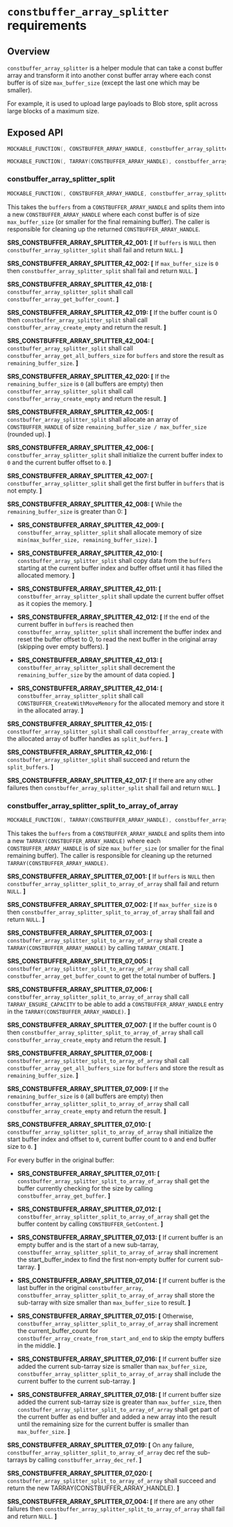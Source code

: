 `constbuffer_array_splitter` requirements
================

## Overview

`constbuffer_array_splitter` is a helper module that can take a const buffer array and transform it into another const buffer array where each const buffer is of size `max_buffer_size` (except the last one which may be smaller).

For example, it is used to upload large payloads to Blob store, split across large blocks of a maximum size.

## Exposed API

```c
MOCKABLE_FUNCTION(, CONSTBUFFER_ARRAY_HANDLE, constbuffer_array_splitter_split, CONSTBUFFER_ARRAY_HANDLE, buffers, uint32_t, max_buffer_size);
```

```c
MOCKABLE_FUNCTION(, TARRAY(CONSTBUFFER_ARRAY_HANDLE), constbuffer_array_splitter_split_to_array_of_array, CONSTBUFFER_ARRAY_HANDLE, buffers, uint32_t, max_buffer_size);
```

### constbuffer_array_splitter_split

```c
MOCKABLE_FUNCTION(, CONSTBUFFER_ARRAY_HANDLE, constbuffer_array_splitter_split, CONSTBUFFER_ARRAY_HANDLE, buffers, uint32_t, max_buffer_size);
```

This takes the `buffers` from a `CONSTBUFFER_ARRAY_HANDLE` and splits them into a new `CONSTBUFFER_ARRAY_HANDLE` where each const buffer is of size `max_buffer_size` (or smaller for the final remaining buffer). The caller is responsible for cleaning up the returned `CONSTBUFFER_ARRAY_HANDLE`.

**SRS_CONSTBUFFER_ARRAY_SPLITTER_42_001: [** If `buffers` is `NULL` then `constbuffer_array_splitter_split` shall fail and return `NULL`. **]**

**SRS_CONSTBUFFER_ARRAY_SPLITTER_42_002: [** If `max_buffer_size` is `0` then `constbuffer_array_splitter_split` shall fail and return `NULL`. **]**

**SRS_CONSTBUFFER_ARRAY_SPLITTER_42_018: [** `constbuffer_array_splitter_split` shall call `constbuffer_array_get_buffer_count`. **]**

**SRS_CONSTBUFFER_ARRAY_SPLITTER_42_019: [** If the buffer count is 0 then `constbuffer_array_splitter_split` shall call `constbuffer_array_create_empty` and return the result. **]**

**SRS_CONSTBUFFER_ARRAY_SPLITTER_42_004: [** `constbuffer_array_splitter_split` shall call `constbuffer_array_get_all_buffers_size` for `buffers` and store the result as `remaining_buffer_size`. **]**

**SRS_CONSTBUFFER_ARRAY_SPLITTER_42_020: [** If the `remaining_buffer_size` is `0` (all buffers are empty) then `constbuffer_array_splitter_split` shall call `constbuffer_array_create_empty` and return the result. **]**

**SRS_CONSTBUFFER_ARRAY_SPLITTER_42_005: [** `constbuffer_array_splitter_split` shall allocate an array of `CONSTBUFFER_HANDLE` of size `remaining_buffer_size / max_buffer_size` (rounded up). **]**

**SRS_CONSTBUFFER_ARRAY_SPLITTER_42_006: [** `constbuffer_array_splitter_split` shall initialize the current buffer index to `0` and the current buffer offset to `0`. **]**

**SRS_CONSTBUFFER_ARRAY_SPLITTER_42_007: [** `constbuffer_array_splitter_split` shall get the first buffer in `buffers` that is not empty. **]**

**SRS_CONSTBUFFER_ARRAY_SPLITTER_42_008: [** While the `remaining_buffer_size` is greater than 0: **]**

  - **SRS_CONSTBUFFER_ARRAY_SPLITTER_42_009: [** `constbuffer_array_splitter_split` shall allocate memory of size `min(max_buffer_size, remaining_buffer_size)`. **]**

  - **SRS_CONSTBUFFER_ARRAY_SPLITTER_42_010: [** `constbuffer_array_splitter_split` shall copy data from the `buffers` starting at the current buffer index and buffer offset until it has filled the allocated memory. **]**

  - **SRS_CONSTBUFFER_ARRAY_SPLITTER_42_011: [** `constbuffer_array_splitter_split` shall update the current buffer offset as it copies the memory. **]**

  - **SRS_CONSTBUFFER_ARRAY_SPLITTER_42_012: [** If the end of the current buffer in `buffers` is reached then `constbuffer_array_splitter_split` shall increment the buffer index and reset the buffer offset to 0, to read the next buffer in the original array (skipping over empty buffers). **]**

  - **SRS_CONSTBUFFER_ARRAY_SPLITTER_42_013: [** `constbuffer_array_splitter_split` shall decrement the `remaining_buffer_size` by the amount of data copied. **]**

  - **SRS_CONSTBUFFER_ARRAY_SPLITTER_42_014: [** `constbuffer_array_splitter_split` shall call `CONSTBUFFER_CreateWithMoveMemory` for the allocated memory and store it in the allocated array. **]**

**SRS_CONSTBUFFER_ARRAY_SPLITTER_42_015: [** `constbuffer_array_splitter_split` shall call `constbuffer_array_create` with the allocated array of buffer handles as `split_buffers`. **]**

**SRS_CONSTBUFFER_ARRAY_SPLITTER_42_016: [** `constbuffer_array_splitter_split` shall succeed and return the `split_buffers`. **]**

**SRS_CONSTBUFFER_ARRAY_SPLITTER_42_017: [** If there are any other failures then `constbuffer_array_splitter_split` shall fail and return `NULL`. **]**

### constbuffer_array_splitter_split_to_array_of_array

```c
MOCKABLE_FUNCTION(, TARRAY(CONSTBUFFER_ARRAY_HANDLE), constbuffer_array_splitter_split_to_array_of_array, CONSTBUFFER_ARRAY_HANDLE, buffers, uint32_t, max_buffer_size);
```

This takes the `buffers` from a `CONSTBUFFER_ARRAY_HANDLE` and splits them into a new `TARRAY(CONSTBUFFER_ARRAY_HANDLE)` where each `CONSTBUFFER_ARRAY_HANDLE` is of size `max_buffer_size` (or smaller for the final remaining buffer). The caller is responsible for cleaning up the returned `TARRAY(CONSTBUFFER_ARRAY_HANDLE)`.

**SRS_CONSTBUFFER_ARRAY_SPLITTER_07_001: [** If `buffers` is `NULL` then `constbuffer_array_splitter_split_to_array_of_array` shall fail and return `NULL`. **]**

**SRS_CONSTBUFFER_ARRAY_SPLITTER_07_002: [** If `max_buffer_size` is `0` then `constbuffer_array_splitter_split_to_array_of_array` shall fail and return `NULL`. **]**

**SRS_CONSTBUFFER_ARRAY_SPLITTER_07_003: [** `constbuffer_array_splitter_split_to_array_of_array` shall create a `TARRAY(CONSTBUFFER_ARRAY_HANDLE)` by calling `TARRAY_CREATE`. **]**

**SRS_CONSTBUFFER_ARRAY_SPLITTER_07_005: [** `constbuffer_array_splitter_split_to_array_of_array` shall call `constbuffer_array_get_buffer_count` to get the total number of buffers. **]**

**SRS_CONSTBUFFER_ARRAY_SPLITTER_07_006: [** `constbuffer_array_splitter_split_to_array_of_array` shall call `TARRAY_ENSURE_CAPACITY` to be able to add a `CONSTBUFFER_ARRAY_HANDLE` entry in the `TARRAY(CONSTBUFFER_ARRAY_HANDLE)`. **]**

**SRS_CONSTBUFFER_ARRAY_SPLITTER_07_007: [** If the buffer count is 0 then `constbuffer_array_splitter_split_to_array_of_array` shall call `constbuffer_array_create_empty` and return the result. **]**

**SRS_CONSTBUFFER_ARRAY_SPLITTER_07_008: [** `constbuffer_array_splitter_split_to_array_of_array` shall call `constbuffer_array_get_all_buffers_size` for `buffers` and store the result as `remaining_buffer_size`. **]**

**SRS_CONSTBUFFER_ARRAY_SPLITTER_07_009: [** If the `remaining_buffer_size` is `0` (all buffers are empty) then `constbuffer_array_splitter_split_to_array_of_array` shall call `constbuffer_array_create_empty` and return the result. **]**

**SRS_CONSTBUFFER_ARRAY_SPLITTER_07_010: [** `constbuffer_array_splitter_split_to_array_of_array` shall initialize the start buffer index and offset to `0`, current buffer count to `0` and end buffer size to `0`. **]**

For every buffer in the original buffer:

- **SRS_CONSTBUFFER_ARRAY_SPLITTER_07_011: [** `constbuffer_array_splitter_split_to_array_of_array` shall get the buffer currently checking for the size by calling `constbuffer_array_get_buffer`. **]**

- **SRS_CONSTBUFFER_ARRAY_SPLITTER_07_012: [** `constbuffer_array_splitter_split_to_array_of_array` shall get the buffer content by calling `CONSTBUFFER_GetContent`. **]**

- **SRS_CONSTBUFFER_ARRAY_SPLITTER_07_013: [** If current buffer is an empty buffer and is the start of a new sub-tarray, `constbuffer_array_splitter_split_to_array_of_array` shall increment the start_buffer_index to find the first non-empty buffer for current sub-tarray.  **]**

- **SRS_CONSTBUFFER_ARRAY_SPLITTER_07_014: [** If current buffer is the last buffer in the original `constbuffer_array`, `constbuffer_array_splitter_split_to_array_of_array` shall store the sub-tarray with size smaller than `max_buffer_size` to result.  **]**

- **SRS_CONSTBUFFER_ARRAY_SPLITTER_07_015: [** Otherwise, `constbuffer_array_splitter_split_to_array_of_array` shall increment the current_buffer_count for `constbuffer_array_create_from_start_and_end` to skip the empty buffers in the middle.  **]**

- **SRS_CONSTBUFFER_ARRAY_SPLITTER_07_016: [** If current buffer size added the current sub-tarray size is smaller than `max_buffer_size`, `constbuffer_array_splitter_split_to_array_of_array` shall include the current buffer to the current sub-tarray. **]**

- **SRS_CONSTBUFFER_ARRAY_SPLITTER_07_018: [** If current buffer size added the current sub-tarray size is greater than `max_buffer_size`, then `constbuffer_array_splitter_split_to_array_of_array` shall get part of the current buffer as end buffer and added a new array into the result until the remaining size for the current buffer is smaller than `max_buffer_size`. **]**

**SRS_CONSTBUFFER_ARRAY_SPLITTER_07_019: [** On any failure, `constbuffer_array_splitter_split_to_array_of_array` dec ref the sub-tarrays by calling `constbuffer_array_dec_ref`. **]**

**SRS_CONSTBUFFER_ARRAY_SPLITTER_07_020: [** `constbuffer_array_splitter_split_to_array_of_array` shall succeed and return the new TARRAY(CONSTBUFFER_ARRAY_HANDLE).  **]**

**SRS_CONSTBUFFER_ARRAY_SPLITTER_07_004: [** If there are any other failures then `constbuffer_array_splitter_split_to_array_of_array` shall fail and return `NULL`. **]**